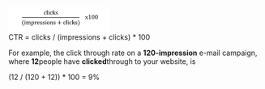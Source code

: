 ![Click through rate](../images/CTR.png)\
 CTR = clicks / (impressions + clicks) \* 100

For example, the click through rate on a **120-impression** e-mail
campaign, where **12**people have **clicked**through to your website, is

(12 / (120 + 12)) \* 100 = 9%
